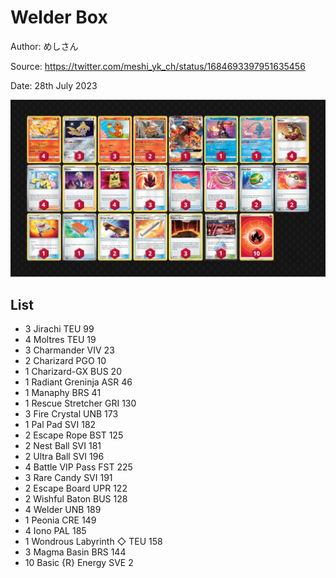 # Welder Box

Author: めしさん

Source: <https://twitter.com/meshi_yk_ch/status/1684693397951635456>

Date: 28th July 2023

![decklist](../../images/PAL/Welder%20Box/2-%20Welder%20Box.png)

## List

* 3 Jirachi TEU 99
* 4 Moltres TEU 19
* 3 Charmander VIV 23
* 2 Charizard PGO 10
* 1 Charizard-GX BUS 20
* 1 Radiant Greninja ASR 46
* 1 Manaphy BRS 41
* 1 Rescue Stretcher GRI 130
* 3 Fire Crystal UNB 173
* 1 Pal Pad SVI 182
* 2 Escape Rope BST 125
* 2 Nest Ball SVI 181
* 2 Ultra Ball SVI 196
* 4 Battle VIP Pass FST 225
* 3 Rare Candy SVI 191
* 2 Escape Board UPR 122
* 2 Wishful Baton BUS 128
* 4 Welder UNB 189
* 1 Peonia CRE 149
* 4 Iono PAL 185
* 1 Wondrous Labyrinth ◇ TEU 158
* 3 Magma Basin BRS 144
* 10 Basic {R} Energy SVE 2
